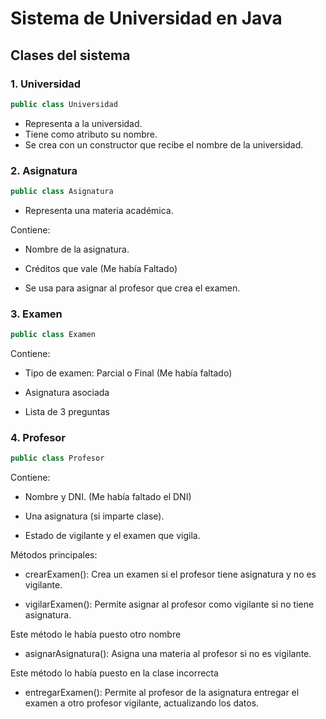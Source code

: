 # Sistema de Universidad en Java

##  Clases del sistema

### 1. Universidad
```java
public class Universidad
```
- Representa a la universidad.
- Tiene como atributo su nombre.
- Se crea con un constructor que recibe el nombre de la universidad.

### 2. Asignatura 
```java
public class Asignatura
```
- Representa una materia académica.

Contiene:

 - Nombre de la asignatura.

 - Créditos que vale (Me había Faltado)

- Se usa para asignar al profesor que crea el examen.


### 3. Examen
```java
public class Examen
```
Contiene:

- Tipo de examen: Parcial o Final (Me había faltado)

- Asignatura asociada

- Lista de 3 preguntas 

### 4. Profesor
```java
public class Profesor
```
Contiene:

- Nombre y DNI. (Me había faltado el DNI)

- Una asignatura (si imparte clase).

- Estado de vigilante y el examen que vigila.

Métodos principales:

- crearExamen(): Crea un examen si el profesor tiene asignatura y no es vigilante.

- vigilarExamen(): Permite asignar al profesor como vigilante si no tiene asignatura.

Este método le había puesto otro nombre
- asignarAsignatura(): Asigna una materia al profesor si no es vigilante.

Este método lo había puesto en la clase incorrecta
- entregarExamen(): Permite al profesor de la asignatura entregar el examen a otro profesor vigilante, actualizando los datos.